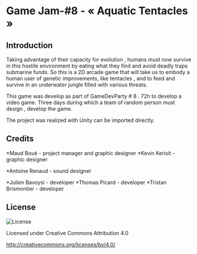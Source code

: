 # Game Jam-#8 - « Aquatic Tentacles »
## Introduction

Taking advantage of their capacity for evolution , humans must now survive in this hostile environment by eating what they find and avoid deadly traps submarine funds. So this is a 2D arcade game that will take us to embody a human user of genetic improvements, like tentacles , and to feed and survive in an underwater jungle filled with various threats.

This game was develop as part of GameDevParty # 8 . 72h to develop a video game. Three days during which a team of random person must design , develop the game.

The project was realized with Unity can be imported directly.

## Credits

*Maud Boué - project manager and graphic designer
*Kevin Kerisit - graphic designer

*Antoine Renaud - sound designer

*Julien Bavoysi - developer
*Thomas Picard - developer
*Tristan Brismontier - developer

## License
![License](https://i.creativecommons.org/l/by/4.0/88x31.png)

Licensed under Creative Commons Attribution 4.0

http://creativecommons.org/licenses/by/4.0/


